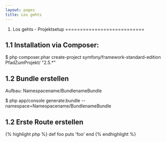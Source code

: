 ```yaml
---
layout: pages
title: Los gehts
---
```


1. Los gehts - Projektsetup
===========================

1.1 Installation via Composer:
--------------------------

$ php composer.phar create-project symfony/framework-standard-edition PfadZumProjekt/ "2.5.*"

1.2 Bundle erstellen
--------------------

Aufbau: Namespacename/BundlenameBundle

$ php app/console generate:bundle --namespace=Namespacename/BundlenameBundle

1.2 Erste Route erstellen
-------------------------

{% highlight php %}
def foo
  puts 'foo'
end
{% endhighlight %}